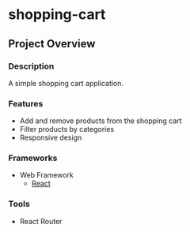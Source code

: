 # shopping-cart

## Project Overview

### Description
A simple shopping cart application.

### Features
- Add and remove products from the shopping cart
- Filter products by categories
- Responsive design

### Frameworks
- Web Framework
	- [React](https://reactjs.org/)
### Tools
- React Router
